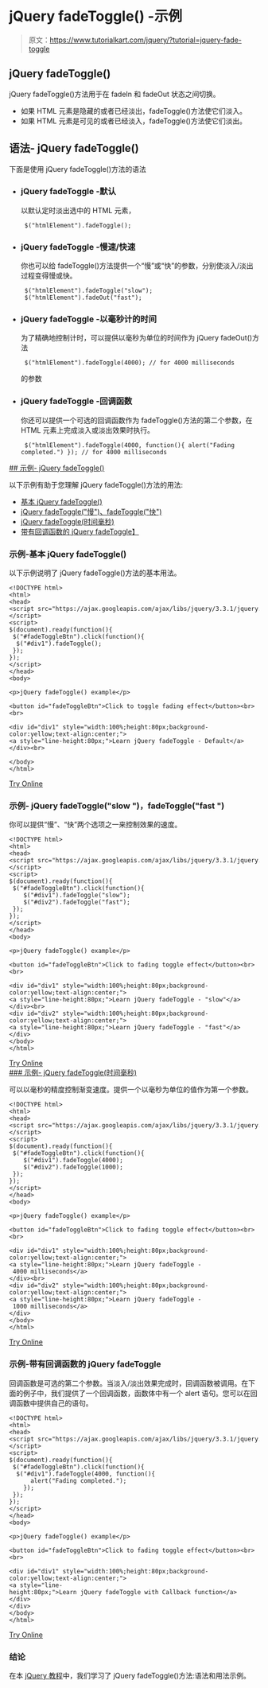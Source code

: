 # jQuery fadeToggle() -示例

> 原文：<https://www.tutorialkart.com/jquery/?tutorial=jquery-fade-toggle>

## jQuery fadeToggle()

jQuery fadeToggle()方法用于在 fadeIn 和 fadeOut 状态之间切换。

*   如果 HTML 元素是隐藏的或者已经淡出，fadeToggle()方法使它们淡入。
*   如果 HTML 元素是可见的或者已经淡入，fadeToggle()方法使它们淡出。

## 语法- jQuery fadeToggle()

下面是使用 jQuery fadeToggle()方法的语法

*   ### jQuery fadeToggle -默认

    以默认定时淡出选中的 HTML 元素，

    ```
     $("htmlElement").fadeToggle();
    ```

*   ### jQuery fadeToggle -慢速/快速

    你也可以给 fadeToggle()方法提供一个“慢”或“快”的参数，分别使淡入/淡出过程变得慢或快。

    ```
     $("htmlElement").fadeToggle("slow");
     $("htmlElement").fadeOut("fast");
    ```

*   ### jQuery fadeToggle -以毫秒计的时间

    为了精确地控制计时，可以提供以毫秒为单位的时间作为 jQuery fadeOut()方法

    ```
     $("htmlElement").fadeToggle(4000); // for 4000 milliseconds
    ```

    的参数
*   ### jQuery fadeToggle -回调函数

    你还可以提供一个可选的回调函数作为 fadeToggle()方法的第二个参数，在 HTML 元素上完成淡入或淡出效果时执行。

    ```
     $("htmlElement").fadeToggle(4000, function(){ alert("Fading completed.") }); // for 4000 milliseconds
    ```

 <ins class="adsbygoogle" style="display:block" data-ad-client="ca-pub-8595878917823362" data-ad-slot="4118588382" data-ad-format="auto" data-full-width-responsive="true">## 示例- jQuery fadeToggle()

以下示例有助于您理解 jQuery fadeToggle()方法的用法:

*   [基本 jQuery fadeToggle()](#example_1)
*   [jQuery fadeToggle("慢")、fadeToggle("快")](#example_2)
*   [jQuery fadeToggle(时间毫秒)](#example_3)
*   [带有回调函数的 jQuery fadeToggle】](#example_4)

### 示例-基本 jQuery fadeToggle()

以下示例说明了 jQuery fadeToggle()方法的基本用法。

```
<!DOCTYPE html>
<html>
<head>
<script src="https://ajax.googleapis.com/ajax/libs/jquery/3.3.1/jquery.min.js"></script>
<script>
$(document).ready(function(){
 $("#fadeToggleBtn").click(function(){
  $("#div1").fadeToggle();
 });
});
</script>
</head>
<body>

<p>jQuery fadeToggle() example</p>

<button id="fadeToggleBtn">Click to toggle fading effect</button><br><br>

<div id="div1" style="width:100%;height:80px;background-color:yellow;text-align:center;">
<a style="line-height:80px;">Learn jQuery fadeToggle - Default</a>
</div><br>

</body>
</html>
```

[Try Online](https://www.tutorialkart.com/try-jquery-online.php/?example=jquery-fade-toggle-1)

### 示例- jQuery fadeToggle("slow ")，fadeToggle("fast ")

你可以提供“慢”、“快”两个选项之一来控制效果的速度。

```
<!DOCTYPE html>
<html>
<head>
<script src="https://ajax.googleapis.com/ajax/libs/jquery/3.3.1/jquery.min.js"></script>
<script>
$(document).ready(function(){
 $("#fadeToggleBtn").click(function(){
    $("#div1").fadeToggle("slow");
    $("#div2").fadeToggle("fast");
 });
});
</script>
</head>
<body>

<p>jQuery fadeToggle() example</p>

<button id="fadeToggleBtn">Click to fading toggle effect</button><br><br>

<div id="div1" style="width:100%;height:80px;background-color:yellow;text-align:center;">
<a style="line-height:80px;">Learn jQuery fadeToggle - "slow"</a>
</div><br>
<div id="div2" style="width:100%;height:80px;background-color:yellow;text-align:center;">
<a style="line-height:80px;">Learn jQuery fadeToggle - "fast"</a>
</div>
</body>
</html>

```

[Try Online](https://www.tutorialkart.com/try-jquery-online.php/?example=jquery-fade-toggle-2) <ins class="adsbygoogle" style="display:block" data-ad-client="ca-pub-8595878917823362" data-ad-slot="4118588382" data-ad-format="auto" data-full-width-responsive="true">### 示例- jQuery fadeToggle(时间毫秒)

可以以毫秒的精度控制渐变速度。提供一个以毫秒为单位的值作为第一个参数。

```
<!DOCTYPE html>
<html>
<head>
<script src="https://ajax.googleapis.com/ajax/libs/jquery/3.3.1/jquery.min.js"></script>
<script>
$(document).ready(function(){
 $("#fadeToggleBtn").click(function(){
    $("#div1").fadeToggle(4000);
    $("#div2").fadeToggle(1000);
 });
});
</script>
</head>
<body>

<p>jQuery fadeToggle() example</p>

<button id="fadeToggleBtn">Click to fading toggle effect</button><br><br>

<div id="div1" style="width:100%;height:80px;background-color:yellow;text-align:center;">
<a style="line-height:80px;">Learn jQuery fadeToggle - 4000 milliseconds</a>
</div><br>
<div id="div2" style="width:100%;height:80px;background-color:yellow;text-align:center;">
<a style="line-height:80px;">Learn jQuery fadeToggle - 1000 milliseconds</a>
</div>
</body>
</html>

```

[Try Online](https://www.tutorialkart.com/try-jquery-online.php/?example=jquery-fade-toggle-3)

### 示例-带有回调函数的 jQuery fadeToggle

回调函数是可选的第二个参数。当淡入/淡出效果完成时，回调函数被调用。在下面的例子中，我们提供了一个回调函数，函数体中有一个 alert 语句。您可以在回调函数中提供自己的语句。

```
<!DOCTYPE html>
<html>
<head>
<script src="https://ajax.googleapis.com/ajax/libs/jquery/3.3.1/jquery.min.js"></script>
<script>
$(document).ready(function(){
 $("#fadeToggleBtn").click(function(){
  $("#div1").fadeToggle(4000, function(){
      alert("Fading completed.");
    });
 });
});
</script>
</head>
<body>

<p>jQuery fadeToggle() example</p>

<button id="fadeToggleBtn">Click to fading toggle effect</button><br><br>

<div id="div1" style="width:100%;height:80px;background-color:yellow;text-align:center;">
<a style="line-height:80px;">Learn jQuery fadeToggle with Callback function</a>
</div>
</div>
</body>
</html>
```

[Try Online](https://www.tutorialkart.com/try-jquery-online.php/?example=jquery-fade-toggle-4)</ins>

### 结论

在本 [jQuery 教程](https://www.tutorialkart.com/jquery/)中，我们学习了 jQuery fadeToggle()方法:语法和用法示例。</ins>